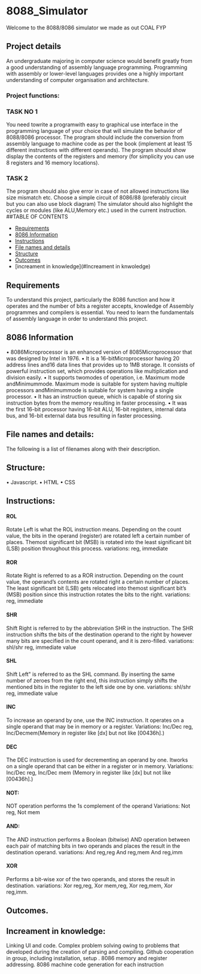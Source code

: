 # 8088_Simulator
Welcome to the 8088/8086 simulator we made as out COAL FYP
## Project details
An undergraduate majoring in computer science would benefit greatly from a good understanding
of assembly language programming. Programming with assembly or lower-level
languages provides one a highly important understanding of computer organisation and
architecture.
### Project functions:
### TASK NO 1
You need towrite a programwith easy to graphical use interface in the programming language
of your choice that will simulate the behavior of 8088/8086 processor. The program should
include the conversion from assembly language to machine code as per the book (implement
at least 15 different instructions with different operands). The program should show display
the contents of the registers and memory (for simplicity you can use 8 registers and 16
memory locations).
### TASK 2
The program should also give error in case of not allowed instructions like size mismatch etc.
Choose a simple circuit of 8086/88 (preferably circuit but you can also use block diagram)
The simulator should also highlight the cycles or modules (like ALU,Memory etc.) used in
the current instruction.
##TABLE OF CONTENTS
* [Requirements](#Requirements)
* [8086 Information](#8086-information)
* [Instructions ](#Instructions)
* [File names and details](#File-names-and-Description)
* [Structure](#Structure)
* [Outcomes](#Outcomes)
* [increament in knowledge](#Increament in knwoledge)

## Requirements
To understand this project, particularly the 8086 function and how it operates and the number of bits a register accepts, knowledge of Assembly programmes and compilers is essential. You need to learn the fundamentals of assembly language in order to understand this project.
## 8086 Information


• 8086Microprocessor is an enhanced version of 8085Microprocessor that was designed
by Intel in 1976.
• It is a 16-bitMicroprocessor having 20 address lines and16 data lines that provides up
to 1MB storage. It consists of powerful instruction set, which provides operations like
multiplication and division easily.
• It supports twomodes of operation, i.e. Maximum mode andMinimummode. Maximum
mode is suitable for system having multiple processors andMinimummode is
suitable for system having a single processor.
• It has an instruction queue, which is capable of storing six instruction bytes from the
memory resulting in faster processing.
• It was the first 16-bit processor having 16-bit ALU, 16-bit registers, internal data bus,
and 16-bit external data bus resulting in faster processing.


## File names and details:
The following is a list of filenames along with their description.

## Structure:

• Javascript.
• HTML
• CSS

## Instructions:
#### ROL
Rotate Left is what the ROL instruction means. Depending on the count value, the bits in the
operand (register) are rotated left a certain number of places. Themost significant bit (MSB)
is rotated into the least significant bit (LSB) position throughout this process.
variations: reg, immediate
#### ROR
Rotate Right is referred to as a ROR instruction. Depending on the count value, the operand’s
contents are rotated right a certain number of places. The least significant bit (LSB) gets
relocated into themost significant bit’s (MSB) position since this instruction rotates the bits
to the right. variations: reg, immediate

#### SHR
Shift Right is referred to by the abbreviation SHR in the instruction. The SHR instruction
shifts the bits of the destination operand to the right by however many bits are specified in
the count operand, and it is zero-filled. variations: shl/shr reg, immediate value

#### SHL

Shift Left" is referred to as the SHL command. By inserting the same number of zeroes from
the right end, this instruction simply shifts the mentioned bits in the register to the left side
one by one. variations: shl/shr reg, immediate value


#### INC

To increase an operand by one, use the INC instruction. It operates on a single operand that
may be in memory or a register. Variations: Inc/Dec reg, Inc/Decmem(Memory in register
like [dx] but not like [00436h].)

#### DEC
The DEC instruction is used for decrementing an operand by one. Itworks on a single operand
that can be either in a register or in memory. Variations: Inc/Dec reg, Inc/Dec mem (Memory
in register like [dx] but not like [00436h].)

#### NOT:
NOT operation performs the 1s complement of the operand Variations: Not reg, Not mem


#### AND:

The AND instruction performs a Boolean (bitwise) AND operation between each pair of
matching bits in two operands and places the result in the destination operand. variations:
And reg,reg And reg,mem And reg,imm


#### XOR
Performs a bit-wise xor of the two operands, and stores the result in destination. variations:
Xor reg,reg, Xor mem,reg, Xor reg,mem, Xor reg,imm.



## Outcomes.

## Increament in knowledge:

Linking UI and code. Complex problem solving owing to problems that
developed during the creation of parsing and compiling. Github cooperation in group,
including installation, setup . 8086 memory and register addressing. 8086 machine code
generation for each instruction









